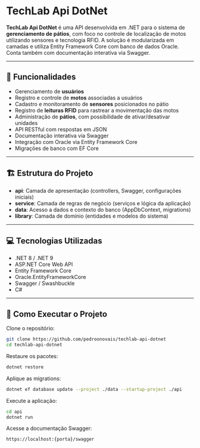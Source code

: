 # TechLab Api DotNet

**TechLab Api DotNet** é uma API desenvolvida em .NET para o sistema de **gerenciamento de pátios**, com foco no controle de localização de motos utilizando sensores e tecnologia RFID. A solução é modularizada em camadas e utiliza Entity Framework Core com banco de dados Oracle. Conta também com documentação interativa via Swagger.

---

## 📌 Funcionalidades

- Gerenciamento de **usuários**
- Registro e controle de **motos** associadas a usuários
- Cadastro e monitoramento de **sensores** posicionados no pátio
- Registro de **leituras RFID** para rastrear a movimentação das motos
- Administração de **pátios**, com possibilidade de ativar/desativar unidades
- API RESTful com respostas em JSON
- Documentação interativa via Swagger
- Integração com Oracle via Entity Framework Core
- Migrações de banco com EF Core

---

## 🏗 Estrutura do Projeto

- **api**: Camada de apresentação (controllers, Swagger, configurações iniciais)
- **service**: Camada de regras de negócio (serviços e lógica da aplicação)
- **data**: Acesso a dados e contexto do banco (AppDbContext, migrations)
- **library**: Camada de domínio (entidades e modelos do sistema)

---

## 💻 Tecnologias Utilizadas

- .NET 8 / .NET 9
- ASP.NET Core Web API
- Entity Framework Core
- Oracle.EntityFrameworkCore
- Swagger / Swashbuckle
- C#

---

## 🚀 Como Executar o Projeto

Clone o repositório:

```bash
git clone https://github.com/pedroonovais/techlab-api-dotnet
cd techlab-api-dotnet
```

Restaure os pacotes:

```bash
dotnet restore
```

Aplique as migrations:
```bash
dotnet ef database update --project ./data --startup-project ./api
```

Execute a aplicação:
```bash
cd api
dotnet run
```

Acesse a documentação Swagger:
```bash
https://localhost:{porta}/swagger
```
